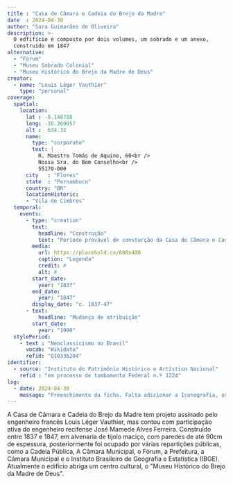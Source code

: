 ```yaml
---
title : "Casa de Câmara e Cadeia do Brejo da Madre"
date  : 2024-04-30
author: "Sara Guimarães de Oliveira" 
description: >- 
  O edfifício é composto por dois volumes, um sobrado e um anexo,
  construído em 1847
alternative:
  - "Fórum"
  - "Museu Sobrado Colonial"
  - "Museu Histórico do Brejo da Madre de Deus"
creator:
  - name: "Louis Léger Vauthier"
    type: "personal"
coverage:
  spatial:
    location:
      lat : -8.148708 
      long: -36.369057
      alt :  634.32
      name:
        type: "corporate"
        text: |
          R. Maestro Tomás de Aquino, 60<br />
          Nossa Sra. do Bom Conselho<br />
          55170-000
      city   : "Flores"
      state  : "Pernambuco"
      country: "BR"
      locationHistoric:
      - "Vila de Cimbres"
  temporal:
    events:
      - type: "creation"
        text:
          headline: "Construção"
          text: "Período provável de consturção da Casa de Câmara e Cadeia"
        media:
          url: https://placehold.co/600x400
          caption: "Legenda"
          credit: #
          alt: #
        start_date:
          year: "1837"
        end_date:
          year: "1847"
        display_date: "c. 1837-47"
      - text:
          headline: "Mudança de atribuição"
        start_date:
          year: "1990"
  stylePeriod:
    - text : "Neoclassicismo no Brasil"
      vocab: "Wikidata"
      refid: "Q10336204"
identifier:
  - source: "Instituto do Patrimônio Histórico e Artístico Nacional"
    refid : "em processo de tombamento Federal n.º 1224"
log:
  - date: 2024-04-30
    message: "Preenchimento da ficha. Falta adicionar a Iconografia, os DWGs e Docs"
---
```


A Casa de Câmara e Cadeia do Brejo da Madre tem projeto assinado pelo
engenheiro francês Louis Léger Vauthier, mas contou com participação
ativa do engenheiro recifense José Mamede Alves Ferreira. Construído
entre 1837 e 1847, em alvenaria de tijolo maciço, com paredes de até
90cm de espessura, posteriormente foi ocupado por várias repartições
públicas, como a Cadeia Pública, A Câmara Municipal, o Fórum, a
Prefeitura, a Câmara Municipal e o Instituto Brasileiro de Geografia e
Estatística (IBGE). Atualmente o edifício abriga um centro cultural, o
"Museu Histórico do Brejo da Madre de Deus".

